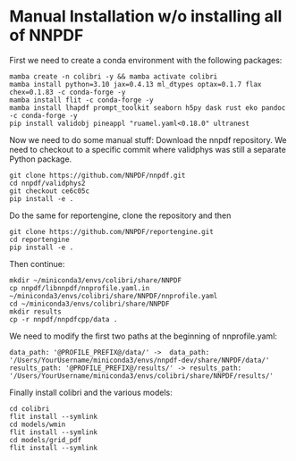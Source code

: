 # Manual Installation w/o installing all of NNPDF

First we need to create a conda environment with the following packages:
```
mamba create -n colibri -y && mamba activate colibri
mamba install python=3.10 jax=0.4.13 ml_dtypes optax=0.1.7 flax chex=0.1.83 -c conda-forge -y
mamba install flit -c conda-forge -y
mamba install lhapdf prompt_toolkit seaborn h5py dask rust eko pandoc -c conda-forge -y
pip install validobj pineappl "ruamel.yaml<0.18.0" ultranest
```

Now we need to do some manual stuff:
Download the nnpdf repository. 
We need to checkout to a specific commit where validphys was still a separate Python package.
```
git clone https://github.com/NNPDF/nnpdf.git
cd nnpdf/validphys2
git checkout ce6c05c
pip install -e .
```
Do the same for reportengine, clone the repository and then
```
git clone https://github.com/NNPDF/reportengine.git
cd reportengine
pip install -e .
```
Then continue:
```
mkdir ~/miniconda3/envs/colibri/share/NNPDF
cp nnpdf/libnnpdf/nnprofile.yaml.in ~/miniconda3/envs/colibri/share/NNPDF/nnprofile.yaml
cd ~/miniconda3/envs/colibri/share/NNPDF
mkdir results
cp -r nnpdf/nnpdfcpp/data .
```

We need to modify the first two paths at the beginning of nnprofile.yaml:
```
data_path: '@PROFILE_PREFIX@/data/' ->  data_path: '/Users/YourUsername/miniconda3/envs/nnpdf-dev/share/NNPDF/data/'
results_path: '@PROFILE_PREFIX@/results/' -> results_path: '/Users/YourUsername/miniconda3/envs/colibri/share/NNPDF/results/'
```

Finally install colibri and the various models:
```
cd colibri
flit install --symlink
cd models/wmin
flit install --symlink
cd models/grid_pdf
flit install --symlink
```

